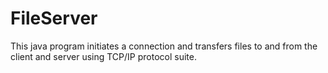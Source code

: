 # FileServer
This java program initiates a connection and transfers files to and from the client and server using TCP/IP protocol suite.
